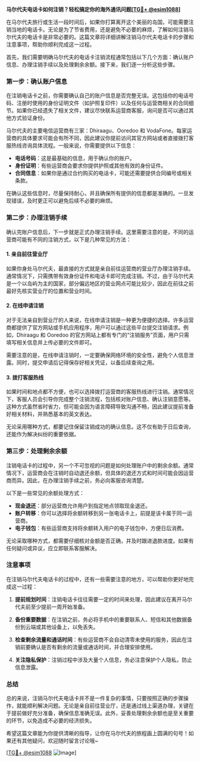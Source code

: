 **马尔代夫电话卡如何注销？轻松搞定你的海外通讯问题[[TG💪+ @esim1088](https://t.me/s/esim1088)]**

在马尔代夫旅行或生活一段时间后，如果你打算离开这个美丽的岛国，可能需要注销当地的电话卡。无论是为了节省费用，还是避免不必要的麻烦，了解如何注销马尔代夫的电话卡是非常必要的。这篇文章将详细讲解注销马尔代夫电话卡的步骤和注意事项，帮助你顺利完成这一过程。

首先，我们需要明确马尔代夫的电话卡注销流程通常包括以下几个方面：确认账户信息、办理注销手续以及处理剩余余额。接下来，我们逐一分析这些步骤。

### 第一步：确认账户信息

在注销电话卡之前，你需要确认自己的账户信息是否完整无误。这包括你的电话号码、注册时使用的身份证明文件（如护照复印件）以及任何与运营商相关的合同细节。如果你已经遗失了相关文件，建议尽快联系运营商客服，询问是否可以通过其他方式验证身份。

马尔代夫的主要电信运营商有三家：Dhiraagu、Ooredoo 和 VodaFone。每家运营商的具体要求可能会有所不同，因此建议你提前访问其官方网站或者直接拨打客服热线咨询具体流程。一般来说，你需要提供以下信息：

- **电话号码**：这是最基础的信息，用于确认你的账户。
- **身份证明**：有些运营商会要求你提供护照或其他有效的身份证件。
- **合同信息**：如果你是通过合约购买的电话卡，可能还需要提供合同编号或相关条款。

在确认这些信息时，尽量保持耐心，并且确保所有提供的信息都是准确的。一旦发现错误，及时更正可以避免后续不必要的麻烦。

### 第二步：办理注销手续

确认完账户信息后，下一步就是正式办理注销手续。这里需要注意的是，不同的运营商可能有不同的注销方式，以下是几种常见的方法：

#### 1. **亲自前往营业厅**
  
如果你身处马尔代夫，最直接的方式就是亲自前往运营商的营业厅办理注销手续。通常情况下，只需携带有效身份证件和电话卡即可完成注销。不过，由于马尔代夫是一个以岛屿为主的国家，部分偏远地区的营业网点可能比较少，因此在前往之前最好先核实营业厅的位置和营业时间。

#### 2. **在线申请注销**

对于无法亲自到营业厅的人来说，在线申请注销是一种更为便捷的选择。许多运营商都提供了官方网站或手机应用程序，用户可以通过这些平台提交注销请求。例如，Dhiraagu 和 Ooredoo 的官方网站上都有专门的“注销服务”页面，用户只需填写相关信息并上传必要的文件即可。

需要注意的是，在线申请注销时，一定要确保网络环境的安全性，避免个人信息泄露。同时，提交申请后记得保存好相关凭证，以备后续查询之用。

#### 3. **拨打客服热线**

如果时间和地点都不方便，也可以选择拨打运营商的客服热线进行注销。通常情况下，客服人员会引导你完成整个注销流程，包括核对账户信息、确认注销意愿等。这种方式虽然省时省力，但可能会因为语言障碍导致沟通不畅，因此建议提前准备好相关材料，并熟悉基本的英文表达。

无论采用哪种方式，都要记住保留注销成功的确认信息。这不仅有助于日后查询，还能作为解决纠纷的重要依据。

### 第三步：处理剩余余额

注销电话卡的过程中，另一个不可忽视的问题是如何处理账户中的剩余余额。通常情况下，运营商会在注销时自动退还余额，但具体的退还方式和时间可能会因运营商而异。因此，在办理注销手续之前，务必向客服咨询清楚。

以下是一些常见的余额处理方式：

- **现金退还**：部分运营商允许用户到指定地点领取现金退还。
- **账户转移**：你可以选择将余额转移到另一张电话卡上，前提是该卡属于同一运营商。
- **电子钱包**：有些运营商支持将余额转入用户的电子钱包中，方便日后消费。

无论采取哪种方式，都需要仔细核对金额是否正确，并及时跟进退款进度。如果有任何疑问或异议，应立即联系客服解决。

### 注意事项

在注销马尔代夫电话卡的过程中，还有一些需要注意的地方，可以帮助你更好地完成这一过程：

1. **提前规划时间**：注销电话卡往往需要一定的时间来处理，因此建议在离开马尔代夫前至少提前一周开始准备。
   
2. **备份重要数据**：在注销之前，务必将手机中的重要联系人、短信和其他数据备份到云端或其他设备上，以免丢失。

3. **检查剩余流量和通话时间**：有些运营商不会自动清零未使用的服务，因此在注销前要确认是否有剩余的流量或通话时间，并合理安排使用。

4. **关注隐私保护**：注销过程中涉及大量个人信息，务必注意保护个人隐私，防止信息泄露。

### 总结

总的来说，注销马尔代夫电话卡并不是一件复杂的事情，只要按照正确的步骤操作，就能顺利解决问题。无论是亲自前往营业厅，还是通过线上渠道办理，关键在于提前做好充分准备，确保信息准确无误。此外，妥善处理剩余余额也是至关重要的环节，以免造成不必要的经济损失。

希望这篇文章能为你提供清晰的指导，让你在马尔代夫的旅程画上圆满的句号！如果还有其他疑问，欢迎随时留言讨论哦~

[[TG💪+ @esim1088](https://t.me/s/esim1088) ![Image](https://i.postimg.cc/4NQfJmqS/Snipaste-2025-05-13-00-14-12.png)]